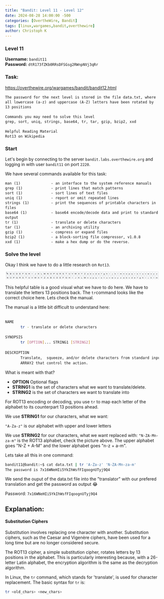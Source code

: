 ```yaml
---
title: "Bandit: Level 11 - Level 12"
date: 2024-08-28 14:00:00 -500 
categories: [OvertheWire, Bandit]
tags: [linux,wargames,bandit,overthewire]
author: Christoph K
---
```


<!-- Change LEVELS -->

### Level 11

**Username:** `bandit11`  
**Password:** `dtR173fZKb0RRsDFSGsg2RWnpNVj3qRr`

### Task:

<!-- PICTURE FROM TASK -->
https://overthewire.org/wargames/bandit/bandit12.html

    The password for the next level is stored in the file data.txt, where all lowercase (a-z) and uppercase (A-Z) letters have been rotated by 13 positions

    Commands you may need to solve this level
    grep, sort, uniq, strings, base64, tr, tar, gzip, bzip2, xxd

    Helpful Reading Material
    Rot13 on Wikipedia

<!-- change username bandit!! -->
### Start

Let's begin by connecting to the server `bandit.labs.overthewire.org` and logging in with user `bandit11` on port `2220`.

We have several commands available for this task:


    man (1)              - an interface to the system reference manuals
    grep (1)             - print lines that match patterns
    sort (1)             - sort lines of text files
    uniq (1)             - report or omit repeated lines
    strings (1)          - print the sequences of printable characters in files
    base64 (1)           - base64 encode/decode data and print to standard output
    tr (1)               - translate or delete characters
    tar (1)              - an archiving utility
    gzip (1)             - compress or expand files
    bzip2 (1)            - a block-sorting file compressor, v1.0.8
    xxd (1)              - make a hex dump or do the reverse.


<!-- CHANGE COMMANDS IF NECCESSARY -->


### Solve the level

Okay I think we have to do a little research on `Rot13`. 

![wiki](assets/img/Bandit_11/Bandit_11_1.png "wiki")

This helpful table is a good visual what we have to do here. We have to translate the letters 13 positions back. The `tr`command looks like the correct choice here. Lets check the manual.

The manual is a little bit difficult to understand here:

```bash

NAME
       tr - translate or delete characters

SYNOPSIS
       tr [OPTION]... STRING1 [STRING2]

DESCRIPTION
       Translate,  squeeze, and/or delete characters from standard input, writing to standard output.  STRING1 and STRING2 specify arrays of characters ARRAY1 and
       ARRAY2 that control the action.


``` 

What is meant with that? 
- **OPTION** Optional flags 
- **STRING1**  is the set of characters what we want to translate/delete.
- **STRING2** is the set of characters we want to translate into


For ROT13 encoding or decoding, you use `tr` to map each letter of the alphabet to its counterpart 13 positions ahead. 

We use **STRING1** for our characters, what we want:

`"A-Za-z"`          is our alphabet with upper and lower letters

We use **STRING2** for our characters, what we want replaced with:
`"N-ZA-Mn-za-m"`    is the ROT13 alphabet, check the picture above. The upper alphabet goes "N-Z + A-M" and the lower alphabet goes "n-z + a-m".



Lets take all this in one command:

```bash
bandit11@bandit:~$ cat data.txt | tr 'A-Za-z' 'N-ZA-Mn-za-m'
The password is 7x16WNeHIi5YkIhWsfFIqoognUTyj9Q4
```

We send the ouput of the data.txt file into the "translator" with our prefered translation and get the password as output :joy: 

Password: `7x16WNeHIi5YkIhWsfFIqoognUTyj9Q4`

## Explanation: 
#### Substitution Ciphers

Substitution involves replacing one character with another. Substitution ciphers, such as the Caesar and Vigenère ciphers, have been used for a long time but are no longer considered secure.

The ROT13 cipher, a simple substitution cipher, rotates letters by 13 positions in the alphabet. This is particularly interesting because, with a 26-letter Latin alphabet, the encryption algorithm is the same as the decryption algorithm.

In Linux, the `tr` command, which stands for 'translate', is used for character replacement. The basic syntax for `tr` is:

```bash
tr <old_chars> <new_chars>
